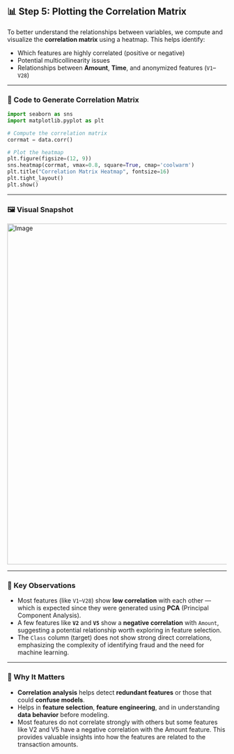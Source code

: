
## 📊 Step 5: Plotting the Correlation Matrix

To better understand the relationships between variables, we compute and visualize the **correlation matrix** using a heatmap. This helps identify:

- Which features are highly correlated (positive or negative)
- Potential multicollinearity issues
- Relationships between **Amount**, **Time**, and anonymized features (`V1`–`V28`)

---

### 🧪 Code to Generate Correlation Matrix

```python
import seaborn as sns
import matplotlib.pyplot as plt

# Compute the correlation matrix
corrmat = data.corr()

# Plot the heatmap
plt.figure(figsize=(12, 9))
sns.heatmap(corrmat, vmax=0.8, square=True, cmap='coolwarm')
plt.title("Correlation Matrix Heatmap", fontsize=16)
plt.tight_layout()
plt.show()
````

---

### 🖼️ Visual Snapshot

 <img width="901" height="782" alt="Image" src="https://github.com/user-attachments/assets/d1e4d3d2-4d32-40ba-8f57-f46d54c8f747" />

---

### 🧠 Key Observations

* Most features (like `V1`–`V28`) show **low correlation** with each other — which is expected since they were generated using **PCA** (Principal Component Analysis).
* A few features like **`V2`** and **`V5`** show a **negative correlation** with `Amount`, suggesting a potential relationship worth exploring in feature selection.
* The `Class` column (target) does not show strong direct correlations, emphasizing the complexity of identifying fraud and the need for machine learning.

---

### 📌 Why It Matters

* **Correlation analysis** helps detect **redundant features** or those that could **confuse models**.
* Helps in **feature selection**, **feature engineering**, and in understanding **data behavior** before modeling.
* Most features do not correlate strongly with others but some features like V2 and V5 have a negative correlation with the Amount feature. This provides valuable insights into how the features are related to the transaction amounts.

